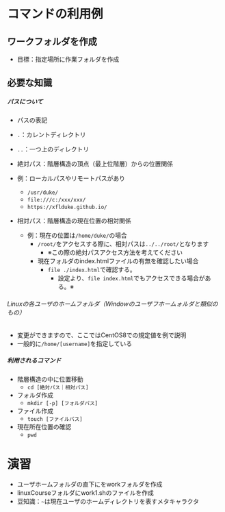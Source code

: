 # コマンドの利用例



## ワークフォルダを作成

 - 目標：指定場所に作業フォルダを作成



## 必要な知識



##### パスについて
- パスの表記
 - `.`：カレントディレクトリ
 - `..`：一つ上のディレクトリ
- 絶対パス：階層構造の頂点（最上位階層）からの位置関係
 - 例：ローカルパスやリモートパスがあり
   - `/usr/duke/`
   - `file:///c:/xxx/xxx/`
   - `https://xflduke.github.io/`



 - 相対パス：階層構造の現在位置の相対関係
   - 例：現在の位置は`/home/duke/`の場合
     - `/root/`をアクセスする際に、相対パスは`../../root/`となります
       - ※この際の絶対パスアクセス方法を考えてください
     - 現在フォルダのindex.htmlファイルの有無を確認したい場合
       - `file ./index.html`で確認する。
         - 設定より、`file index.html`でもアクセスできる場合がある。※



###### Linuxの各ユーザのホームフォルダ（Windowのユーザフホームォルダと類似のもの）
 - 変更ができますので、ここではCentOS8での規定値を例で説明
  - 一般的に`/home/[username]`を指定している



##### 利用されるコマンド
 - 階層構造の中に位置移動
   - `cd [絶対パス｜相対パス]`
 - フォルダ作成
   - `mkdir [-p] [フォルダパス]`
 - ファイル作成
   - `touch [ファイルパス]`
 - 現在所在位置の確認
   - `pwd`



# 演習
 - ユーザホームフォルダの直下にをworkフォルダを作成
 - linuxCourseフォルダにwork1.shのファイルを作成
 - 豆知識：`~`は現在ユーザのホームディレクトリを表すメタキャラクタ